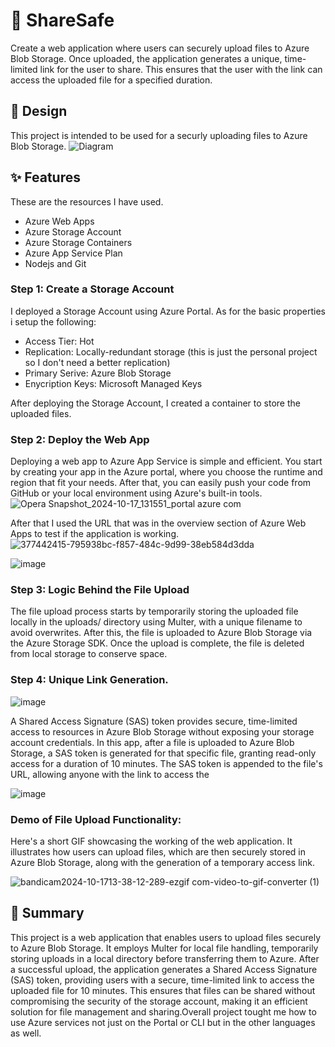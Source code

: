 # 📂 ShareSafe 

Create a web application where users can securely upload files to Azure Blob Storage. Once uploaded, the application generates a unique, time-limited link for the user to share. This ensures that the user with the link can access the uploaded file for a specified duration.


## 🌟 Design
This project is intended to be used for a securly uploading files to Azure Blob Storage.
![Diagram](https://github.com/user-attachments/assets/b3e06c2d-7cb9-4822-acc2-ceea95547e3c)

## ✨ Features 
These are the resources I have used. 

- Azure Web Apps
- Azure Storage Account
- Azure Storage Containers
- Azure App Service Plan
- Nodejs and Git 

### Step 1: Create a Storage Account

I deployed a Storage Account using Azure Portal. As for the basic properties i setup the following:

- Access Tier: Hot 
- Replication: Locally-redundant storage (this is just the personal project so I don't need a better replication)
- Primary Serive: Azure Blob Storage 
- Enycription Keys: Microsoft Managed Keys

After deploying the Storage Account, I created a container to store the uploaded files.


### Step 2: Deploy the Web App 

Deploying a web app to Azure App Service is simple and efficient. You start by creating your app in the Azure portal, where you choose the runtime and region that fit your needs. After that, you can easily push your code from GitHub or your local environment using Azure's built-in tools. 
![Opera Snapshot_2024-10-17_131551_portal azure com](https://github.com/user-attachments/assets/9e802676-8990-4ddd-be23-0fd7aea8fec4)

After that I used the URL that was in the overview section of Azure Web Apps to test if the application is working. 
![377442415-795938bc-f857-484c-9d99-38eb584d3dda](https://github.com/user-attachments/assets/69e621b8-3515-48ae-a70b-2a88b5bc9225)


![image](https://github.com/user-attachments/assets/8c4722f7-962d-4c3b-99ff-a9bf91f30a3a)

### Step 3: Logic Behind the File Upload

The file upload process starts by temporarily storing the uploaded file locally in the uploads/ directory using Multer, with a unique filename to avoid overwrites. After this, the file is uploaded to Azure Blob Storage via the Azure Storage SDK. Once the upload is complete, the file is deleted from local storage to conserve space.

### Step 4: Unique Link Generation. 

![image](https://github.com/user-attachments/assets/358aa797-e0c6-4220-b158-0f34a5d660df)



A Shared Access Signature (SAS) token provides secure, time-limited access to resources in Azure Blob Storage without exposing your storage account credentials. In this app, after a file is uploaded to Azure Blob Storage, a SAS token is generated for that specific file, granting read-only access for a duration of 10 minutes. The SAS token is appended to the file's URL, allowing anyone with the link to access the

![image](https://github.com/user-attachments/assets/17a2568d-0de0-4e6d-b73c-be39fcf25a13)



###  Demo of File Upload Functionality:

Here's a short GIF showcasing the working of the web application. It illustrates how users can upload files, which are then securely stored in Azure Blob Storage, along with the generation of a temporary access link.

![bandicam2024-10-1713-38-12-289-ezgif com-video-to-gif-converter (1)](https://github.com/user-attachments/assets/e73d3ebd-32df-41eb-91b3-a515315cc72e)



## 📖 Summary

This project is a web application that enables users to upload files securely to Azure Blob Storage. It employs Multer for local file handling, temporarily storing uploads in a local directory before transferring them to Azure. After a successful upload, the application generates a Shared Access Signature (SAS) token, providing users with a secure, time-limited link to access the uploaded file for 10 minutes. This ensures that files can be shared without compromising the security of the storage account, making it an efficient solution for file management and sharing.Overall project tought me how to use Azure services not just on the Portal or CLI but in the other languages as well.
